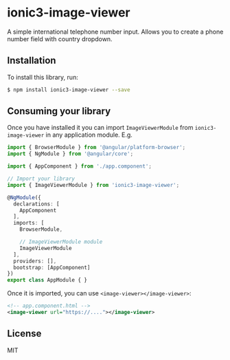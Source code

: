 # ionic3-image-viewer
A simple international telephone number input. Allows you to create a phone number field with country dropdown. 


## Installation

To install this library, run:

```bash
$ npm install ionic3-image-viewer --save
```

## Consuming your library

Once you have installed it you can import `ImageViewerModule` from `ionic3-image-viewer` in any application module. E.g.

```typescript
import { BrowserModule } from '@angular/platform-browser';
import { NgModule } from '@angular/core';

import { AppComponent } from './app.component';

// Import your library
import { ImageViewerModule } from 'ionic3-image-viewer';

@NgModule({
  declarations: [
    AppComponent
  ],
  imports: [
    BrowserModule,

    // ImageViewerModule module
    ImageViewerModule
  ],
  providers: [],
  bootstrap: [AppComponent]
})
export class AppModule { }
```

Once it is imported, you can use `<image-viewer></image-viewer>`:

```xml
<!-- app.component.html -->
<image-viewer url="https://...."></image-viewer>
```
## License

MIT